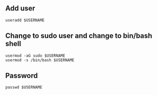 ## Add user
```
useradd $USERNAME
```
## Change to sudo user and change to bin/bash shell
```
usermod -aG sudo $USERNAME
usermod -s /bin/bash $USERNAME
```
## Password
```
passwd $USERNAME
```
